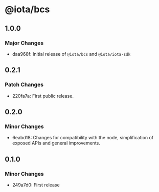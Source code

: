 # @iota/bcs

## 1.0.0

### Major Changes

-   daa968f: Initial release of `@iota/bcs` and `@iota/iota-sdk`

## 0.2.1

### Patch Changes

-   220fa7a: First public release.

## 0.2.0

### Minor Changes

-   6eabd18: Changes for compatibility with the node, simplification of exposed APIs and general
    improvements.

## 0.1.0

### Minor Changes

-   249a7d0: First release
